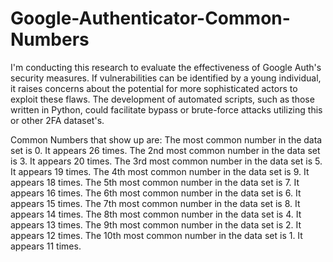 # Google-Authenticator-Common-Numbers

I'm conducting this research to evaluate the effectiveness of Google Auth's security measures. If vulnerabilities can be identified by a young individual, it raises concerns about the potential for more sophisticated actors to exploit these flaws. The development of automated scripts, such as those written in Python, could facilitate bypass or brute-force attacks utilizing this or other 2FA dataset's.

Common Numbers that show up are:
The most common number in the data set is 0. It appears 26 times.
The 2nd most common number in the data set is 3. It appears 20 times.
The 3rd most common number in the data set is 5. It appears 19 times.
The 4th most common number in the data set is 9. It appears 18 times.
The 5th most common number in the data set is 7. It appears 16 times.
The 6th most common number in the data set is 6. It appears 15 times.
The 7th most common number in the data set is 8. It appears 14 times.
The 8th most common number in the data set is 4. It appears 13 times.
The 9th most common number in the data set is 2. It appears 12 times.
The 10th most common number in the data set is 1. It appears 11 times.
